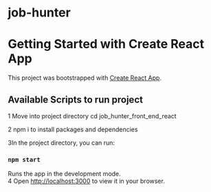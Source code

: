 # job-hunter
# Getting Started with Create React App

This project was bootstrapped with [Create React App](https://github.com/facebook/create-react-app).

## Available Scripts to run project

1 Move into project directory
cd job_hunter_front_end_react

2 npm i to install packages and dependencies

3In the project directory, you can run:
### `npm start`

Runs the app in the development mode.\
4 Open [http://localhost:3000](http://localhost:3000) to view it in your browser.

